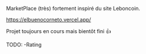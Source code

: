 MarketPlace (très) fortement inspiré du site Leboncoin.

https://elbuenocorneto.vercel.app/


Projet toujours en cours mais bientôt fini 👍

TODO:
-Rating